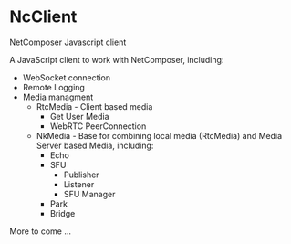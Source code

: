# NcClient
NetComposer Javascript client

A JavaScript client to work with NetComposer, including:
* WebSocket connection
* Remote Logging
* Media managment 
  * RtcMedia - Client based media
    * Get User Media
    * WebRTC PeerConnection
  * NkMedia - Base for combining local media (RtcMedia) and Media Server based Media, including:
    * Echo
    * SFU
      * Publisher
      * Listener
      * SFU Manager 
    * Park
    * Bridge

More to come ... 
